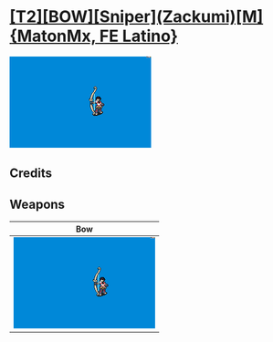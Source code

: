 # [\[T2\]\[BOW\]\[Sniper\]\(Zackumi\)\[M\]{MatonMx, FE Latino}](./%5BT2%5D%5BBOW%5D%5BSniper%5D(Zackumi)%5BM%5D%7BMatonMx,%20FE%20Latino%7D)

<img src="./5.%20Bow/Bow_000.png" alt="[T2][BOW][Sniper](Zackumi)[M]{MatonMx, FE Latino} standing" />

## Credits



## Weapons


|Bow |
|  :---: |
| <img alt="Bow animation" src="./5.%20Bow/Bow.gif" /> |
